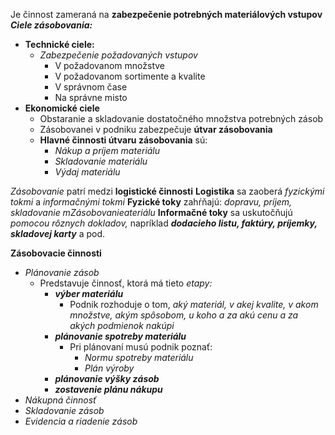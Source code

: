Je činnost zameraná na **zabezpečenie potrebných materiálových vstupov**
***Ciele zásobovania:***
- **Technické ciele:**
	- *Zabezpečenie požadovaných vstupov*
		- V požadovanom množstve
		- V požadovanom sortimente a kvalite
		- V správnom čase
		- Na správne misto
- **Ekonomické ciele**
	- Obstaranie a skladovanie dostatočného množstva potrebných zásob
	- Zásobovanei v podniku zabezpečuje **útvar zásobovania**
	- **Hlavné činnosti útvaru zásobovania** sú:
		- *Nákup a príjem materiálu*
		- *Skladovanie materiálu*
		- *Výdaj materiálu*

*Zásobovanie* patrí medzi **logistické činnosti**
**Logistika** sa zaoberá *fyzickými tokmi* a *informačnými tokmi*
**Fyzické toky** zahŕňajú: *dopravu, príjem, skladovanie mZásobovanieateriálu*
**Informačné toky** sa uskutočňujú *pomocou rôznych dokladov,* napríklad ***dodacieho listu, faktúry, príjemky, skladovej karty*** a pod.

**Zásobovacie činnosti**
- *Plánovanie zásob*
	- Predstavuje činnosť, ktorá má tieto *etapy:*
		- ***výber materiálu***
			- Podnik rozhoduje o tom, *aký materiál, v akej kvalite, v akom množstve, akým spôsobom, u koho a za akú cenu a za akých podmienok nakúpi*
		- ***plánovanie spotreby materiálu***
			- Pri plánovaní musú podnik poznať:
				- *Normu spotreby materiálu*
				- *Plán výroby*
		- ***plánovanie výšky zásob***
		- ***zostavenie plánu nákupu***
- *Nákupná činnosť*
- *Skladovanie zásob*
- *Evidencia a riadenie zásob*

